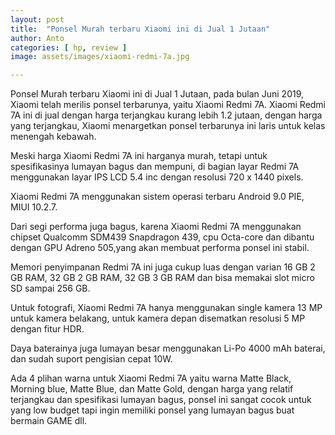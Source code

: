 ```yaml
---
layout: post
title:  "Ponsel Murah terbaru Xiaomi ini di Jual 1 Jutaan"
author: Anto
categories: [ hp, review ]
image: assets/images/xiaomi-redmi-7a.jpg

---
```


Ponsel Murah terbaru Xiaomi ini di Jual 1 Jutaan, pada bulan Juni 2019, Xiaomi telah merilis ponsel terbarunya, yaitu Xiaomi Redmi 7A. Xiaomi Redmi 7A ini di jual dengan harga terjangkau kurang lebih 1.2 jutaan, dengan harga yang terjangkau, Xiaomi menargetkan ponsel terbarunya ini laris untuk kelas menengah kebawah.

Meski harga Xiaomi Redmi 7A ini harganya murah, tetapi untuk spesifikasinya lumayan bagus dan mempuni, di bagian layar Redmi 7A menggunakan layar IPS LCD 5.4 inc dengan resolusi 720 x 1440 pixels.

Xiaomi Redmi 7A menggunakan sistem operasi terbaru Android 9.0 PIE, MIUI 10.2.7.

Dari segi performa juga bagus, karena Xiaomi Redmi 7A menggunakan chipset Qualcomm SDM439 Snapdragon 439, cpu Octa-core dan dibantu dengan GPU Adreno 505,yang akan membuat performa ponsel ini stabil.

Memori penyimpanan Redmi 7A ini juga cukup luas dengan varian 16 GB 2 GB RAM, 32 GB 2 GB RAM, 32 GB 3 GB RAM dan bisa memakai slot micro SD sampai 256 GB.

Untuk fotografi, Xiaomi Redmi 7A hanya menggunakan single kamera 13 MP untuk kamera belakang, untuk kamera depan disematkan resolusi 5 MP dengan fitur HDR.

Daya baterainya juga lumayan besar menggunakan Li-Po 4000 mAh baterai, dan sudah suport pengisian cepat 10W.

Ada 4 plihan warna untuk Xiaomi Redmi 7A yaitu warna Matte Black, Morning blue, Matte Blue, dan Matte Gold, dengan harga yang relatif terjangkau dan spesifikasi lumayan bagus, ponsel ini sangat cocok untuk yang low budget tapi ingin memiliki ponsel yang lumayan bagus buat bermain GAME dll.
